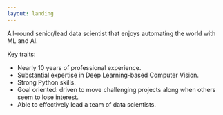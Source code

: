 ```yaml
---
layout: landing
---
```

All-round senior/lead data scientist that enjoys automating the world with ML and AI.

Key traits:
- Nearly 10 years of professional experience.
- Substantial expertise in Deep Learning-based Computer Vision.
- Strong Python skills.
- Goal oriented: driven to move challenging projects along when others seem to lose interest.
- Able to effectively lead a team of data scientists.
